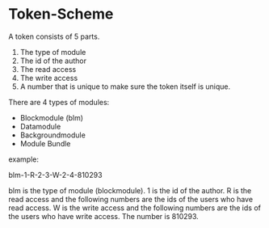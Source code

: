 # Token-Scheme

A token consists of 5 parts.

1. The type of module
2. The id of the author
3. The read access
4. The write access
5. A number that is unique to make sure the token itself is unique.

There are 4 types of modules:
- Blockmodule (blm)
- Datamodule
- Backgroundmodule
- Module Bundle

example:

blm-1-R-2-3-W-2-4-810293

blm is the type of module (blockmodule).
1 is the id of the author.
R is the read access and the following numbers are the ids of the users who have read access.
W is the write access and the following numbers are the ids of the users who have write access.
The number is 810293.